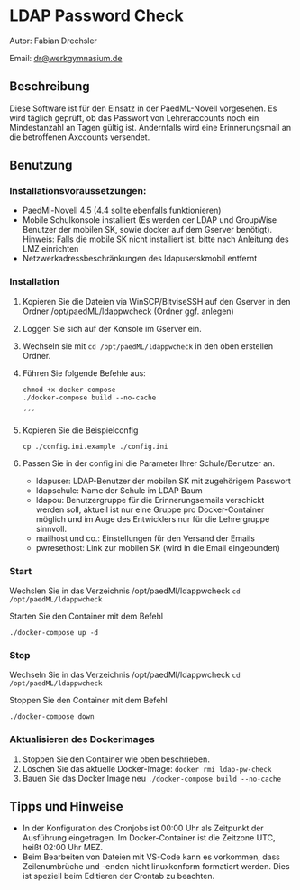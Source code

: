 # LDAP Password Check

Autor: Fabian Drechsler

Email: [dr@werkgymnasium.de](mailto:dr@werkgymnasium.de)

## Beschreibung
Diese Software ist für den Einsatz in der PaedML-Novell vorgesehen.
Es wird täglich geprüft, ob das Passwort von Lehreraccounts noch ein Mindestanzahl an Tagen gültig ist.
Andernfalls wird eine Erinnerungsmail an die betroffenen Axccounts versendet.

## Benutzung
### Installationsvoraussetzungen:
* PaedMl-Novell 4.5 (4.4 sollte ebenfalls funktionieren)
* Mobile Schulkonsole installiert (Es werden der LDAP und GroupWise Benutzer der mobilen SK, sowie docker auf dem Gserver benötigt).
Hinweis: Falls die mobile SK nicht installiert ist, bitte nach [Anleitung](https://www.lmz-bw.de/index.php?eID=dumpFile&t=f&f=31991&token=d4f2caeef57b533b72d72409f248dbccd2eff8c7) des LMZ einrichten 
* Netzwerkadressbeschränkungen des ldapuserskmobil entfernt

### Installation
1. Kopieren Sie die Dateien via WinSCP/BitviseSSH auf den Gserver in den Ordner /opt/paedML/ldappwcheck (Ordner ggf. anlegen)
1. Loggen Sie sich auf der Konsole im Gserver ein.
1. Wechseln sie mit `cd /opt/paedML/ldappwcheck` in den oben erstellen Ordner.
1. Führen Sie folgende Befehle aus:
    ```
    chmod +x docker-compose
    ./docker-compose build --no-cache

    ´´´
1. Kopieren Sie die Beispielconfig

    `cp ./config.ini.example ./config.ini`

1. Passen Sie in der config.ini die Parameter Ihrer Schule/Benutzer an.
    * ldapuser: LDAP-Benutzer der mobilen SK mit zugehörigem Passwort
    * ldapschule: Name der Schule im LDAP Baum
    * ldapou: Benutzergruppe für die Erinnerungsemails verschickt werden soll, aktuell ist nur eine Gruppe pro Docker-Container möglich und im Auge des Entwicklers nur für die Lehrergruppe sinnvoll.
    * mailhost und co.: Einstellungen für den Versand der Emails
    * pwresethost: Link zur mobilen SK (wird in die Email eingebunden)

### Start
Wechslen Sie in das Verzeichnis /opt/paedMl/ldappwcheck `cd /opt/paedML/ldappwcheck`

Starten Sie den Container mit dem Befehl

    ./docker-compose up -d

### Stop 
Wechseln Sie in das Verzeichnis /opt/paedMl/ldappwcheck `cd /opt/paedML/ldappwcheck`

Stoppen Sie den Container mit dem Befehl

    ./docker-compose down
    
### Aktualisieren des Dockerimages
1. Stoppen Sie den Container wie oben beschrieben.
1. Löschen Sie das aktuelle Docker-Image:
    `docker rmi ldap-pw-check`
1. Bauen Sie das Docker Image neu 
    `./docker-compose build --no-cache`


## Tipps und Hinweise
- In der Konfiguration des Cronjobs ist 00:00 Uhr als Zeitpunkt der Ausführung eingetragen. Im Docker-Container ist die Zeitzone UTC, heißt 02:00 Uhr MEZ.
- Beim Bearbeiten von Dateien mit VS-Code kann es vorkommen, dass Zeilenumbrüche und -enden nicht linuxkonform formatiert werden. Dies ist speziell beim Editieren der Crontab zu beachten.